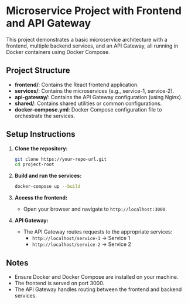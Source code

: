 # Microservice Project with Frontend and API Gateway

This project demonstrates a basic microservice architecture with a frontend, multiple backend services, and an API Gateway, all running in Docker containers using Docker Compose.

## Project Structure

- **frontend/**: Contains the React frontend application.
- **services/**: Contains the microservices (e.g., service-1, service-2).
- **api-gateway/**: Contains the API Gateway configuration (using Nginx).
- **shared/**: Contains shared utilities or common configurations.
- **docker-compose.yml**: Docker Compose configuration file to orchestrate the services.

## Setup Instructions

1. **Clone the repository:**

   ```bash
   git clone https://your-repo-url.git
   cd project-root
   ```

2. **Build and run the services:**

   ```bash
   docker-compose up --build
   ```

3. **Access the frontend:**
   - Open your browser and navigate to `http://localhost:3000`.

4. **API Gateway:**
   - The API Gateway routes requests to the appropriate services:
     - `http://localhost/service-1` -> Service 1
     - `http://localhost/service-2` -> Service 2

## Notes

- Ensure Docker and Docker Compose are installed on your machine.
- The frontend is served on port 3000.
- The API Gateway handles routing between the frontend and backend services.
